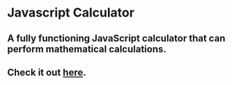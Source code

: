 # Javascript Calculator
## A fully functioning JavaScript calculator that can perform mathematical calculations.
## Check it out [here](https://tirthp14.github.io/javascript-calculator/).
